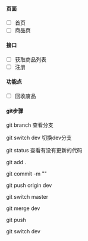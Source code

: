 #### 页面

- [ ] 首页
- [ ] 商品页

#### 接口

- [ ] 获取商品列表
- [ ] 注册

#### 功能点

- [ ] 回收废品

#### git步骤

git branch 查看分支

git switch dev 切换dev分支

git status 查看有没有更新的代码

git add . 

git commit -m ""

git push origin dev

git switch master

git merge dev

git push

git switch dev 